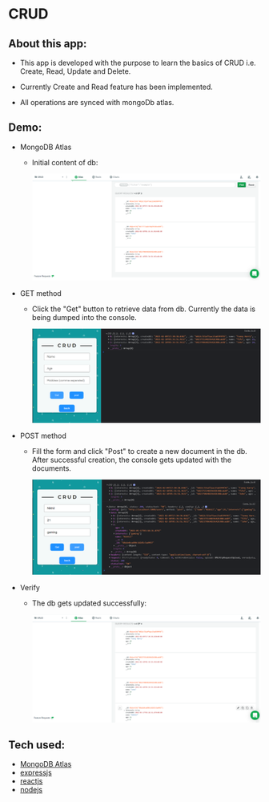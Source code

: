 # CRUD

## About this app:

- This app is developed with the purpose to learn the basics of CRUD i.e. Create, Read, Update and Delete.

- Currently Create and Read feature has been implemented.

- All operations are synced with mongoDb atlas.

## Demo:

- MongoDB Atlas

  - Initial content of db:

    <img src="assets/db.png" width="650" height="auto">

- GET method

  - Click the "Get" button to retrieve data from db. Currently the data is being dumped into the console.

    <img src="assets/get.png" width="650" height="auto">

- POST method

  - Fill the form and click "Post" to create a new document in the db. After successful creation, the console gets updated with the documents.

    <img src="assets/post.png" width="650" height="auto">

- Verify

  - The db gets updated successfully:

    <img src="assets/verify.png" width="650" height="auto">

## Tech used:

- [MongoDB Atlas](https://www.mongodb.com/cloud/atlas1)
- [expressjs](https://expressjs.com/)
- [reactjs](https://reactjs.org/)
- [nodejs](https://nodejs.org/en/)
